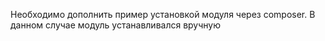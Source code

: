 Необходимо дополнить пример установкой модуля через composer. В данном случае модуль устанавливался вручную

